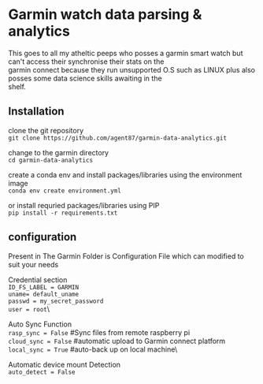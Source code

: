 # Garmin watch data parsing & analytics
This goes to all my atheltic peeps who posses a garmin smart watch but can't access their synchronise their stats on the \
garmin connect because they run unsupported O.S such as LINUX plus also posses some data science skills awaiting in the  \
shelf.

## Installation
clone the git repository\
`git clone https://github.com/agent87/garmin-data-analytics.git`

change to the garmin directory\
`cd garmin-data-analytics`

create a conda env and install packages/libraries using the environment image\
`conda env create environment.yml`

or install requried packages/libraries using PIP\
`pip install -r requirements.txt`

## configuration
Present in The Garmin Folder is Configuration File which can modified to suit your needs

Credential section\
`ID_FS_LABEL = GARMIN`\
`uname= default_uname`\
`passwd = my_secret_password`\
`user = root`\


Auto Sync Function\
`rasp_sync = False`   #Sync files from remote raspberry pi\
`cloud_sync = False`  #automatic upload to Garmin connect platform\
`local_sync = True`  #auto-back up on local machine\

Automatic device mount Detection\
`auto_detect = False`
